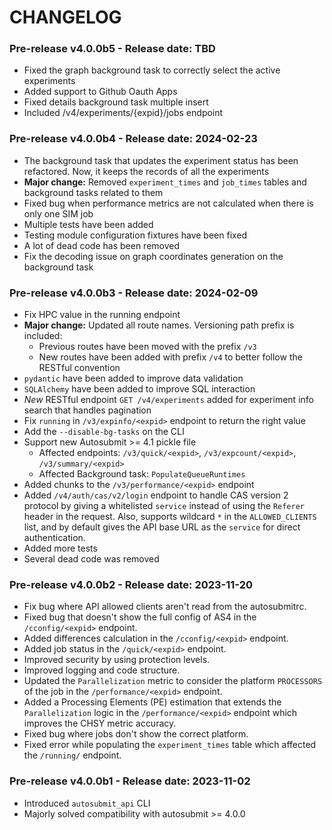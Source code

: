 # CHANGELOG

### Pre-release v4.0.0b5 - Release date: TBD

* Fixed the graph background task to correctly select the active experiments
* Added support to Github Oauth Apps
* Fixed details background task multiple insert
* Included /v4/experiments/{expid}/jobs endpoint

### Pre-release v4.0.0b4 - Release date: 2024-02-23

* The background task that updates the experiment status has been refactored. Now, it keeps the records of all the experiments
* **Major change:** Removed `experiment_times` and `job_times` tables and background tasks related to them
* Fixed bug when performance metrics are not calculated when there is only one SIM job
* Multiple tests have been added
* Testing module configuration fixtures have been fixed
* A lot of dead code has been removed
* Fix the decoding issue on graph coordinates generation on the background task

### Pre-release v4.0.0b3 - Release date: 2024-02-09

* Fix HPC value in the running endpoint
* **Major change:** Updated all route names. Versioning path prefix is included:
    * Previous routes have been moved with the prefix `/v3`
    * New routes have been added with prefix `/v4` to better follow the RESTful convention 
* `pydantic` have been added to improve data validation
* `SQLAlchemy` have been added to improve SQL interaction
* *New* RESTful endpoint `GET /v4/experiments` added for experiment info search that handles pagination
* Fix `running` in `/v3/expinfo/<expid>` endpoint to return the right value
* Add the `--disable-bg-tasks` on the CLI 
* Support new Autosubmit >= 4.1 pickle file
    * Affected endpoints: `/v3/quick/<expid>`, `/v3/expcount/<expid>`, `/v3/summary/<expid>`
    * Affected Background task: `PopulateQueueRuntimes`
* Added chunks to the `/v3/performance/<expid>` endpoint
* Added `/v4/auth/cas/v2/login` endpoint to handle CAS version 2 protocol by giving a whitelisted `service` instead of using the `Referer` header in the request. Also, supports wildcard `*` in the `ALLOWED_CLIENTS` list, and by default gives the API base URL as the `service` for direct authentication.
* Added more tests
* Several dead code was removed

### Pre-release v4.0.0b2 - Release date: 2023-11-20

* Fix bug where API allowed clients aren't read from the autosubmitrc.
* Fixed bug that doesn't show the full config of AS4 in the `/cconfig/<expid>` endpoint.
* Added differences calculation in the `/cconfig/<expid>` endpoint.
* Added job status in the `/quick/<expid>` endpoint.
* Improved security by using protection levels.
* Improved logging and code structure.
* Updated the `Parallelization` metric to consider the platform `PROCESSORS` of the job in the `/performance/<expid>` endpoint.
* Added a Processing Elements (PE) estimation that extends the `Parallelization` logic in the `/performance/<expid>` endpoint which improves the CHSY metric accuracy.
* Fixed bug where jobs don't show the correct platform.
* Fixed error while populating the `experiment_times` table which affected the `/running/` endpoint.


### Pre-release v4.0.0b1 - Release date: 2023-11-02

* Introduced `autosubmit_api` CLI
* Majorly solved compatibility with autosubmit >= 4.0.0